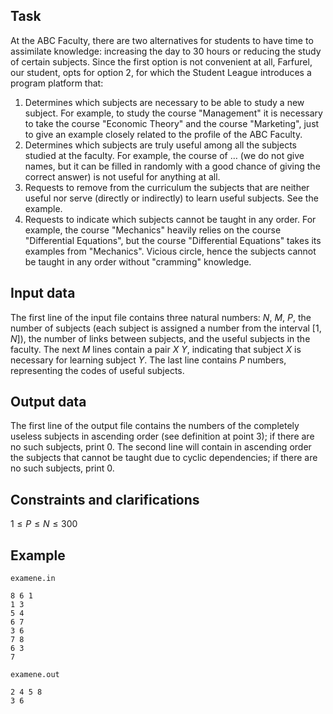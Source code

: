 ## Task

At the ABC Faculty, there are two alternatives for students to have time to assimilate knowledge: increasing the day to $30$ hours or reducing the study of certain subjects. Since the first option is not convenient at all, Farfurel, our student, opts for option $2$, for which the Student League introduces a program platform that:
1. Determines which subjects are necessary to be able to study a new subject. For example, to study the course "Management" it is necessary to take the course "Economic Theory" and the course "Marketing", just to give an example closely related to the profile of the ABC Faculty.
2. Determines which subjects are truly useful among all the subjects studied at the faculty. For example, the course of $\dots$ (we do not give names, but it can be filled in randomly with a good chance of giving the correct answer) is not useful for anything at all.
3. Requests to remove from the curriculum the subjects that are neither useful nor serve (directly or indirectly) to learn useful subjects. See the example.
4. Requests to indicate which subjects cannot be taught in any order. For example, the course "Mechanics" heavily relies on the course "Differential Equations", but the course "Differential Equations" takes its examples from "Mechanics". Vicious circle, hence the subjects cannot be taught in any order without "cramming" knowledge.

## Input data

The first line of the input file contains three natural numbers: $N$, $M$, $P$, the number of subjects (each subject is assigned a number from the interval $[1, N]$), the number of links between subjects, and the useful subjects in the faculty. 
The next $M$ lines contain a pair $X\ Y$, indicating that subject $X$ is necessary for learning subject $Y$. 
The last line contains $P$ numbers, representing the codes of useful subjects.

## Output data

The first line of the output file contains the numbers of the completely useless subjects in ascending order (see definition at point $3$); if there are no such subjects, print $0$. 
The second line will contain in ascending order the subjects that cannot be taught due to cyclic dependencies; if there are no such subjects, print $0$.

## Constraints and clarifications

$1 \leq P \leq N \leq 300$ 

## Example

`examene.in`
```
8 6 1
1 3
5 4
6 7
3 6
7 8
6 3
7
```

`examene.out`
```
2 4 5 8
3 6
```